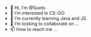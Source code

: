 - 👋 Hi, I’m @Suxto
- 👀 I’m interested in CS::GO
- 🌱 I’m currently learning Java and JS
- 💞️ I’m looking to collaborate on ...
- 📫 How to reach me ...

<!---
Suxto/Suxto is a ✨ special ✨ repository because its `README.md` (this file) appears on your GitHub profile.
You can click the Preview link to take a look at your changes.
--->
